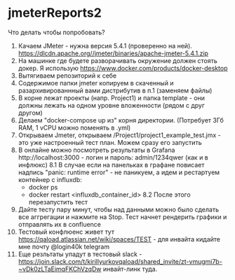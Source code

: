 # jmeterReports2
Что делать чтобы попробовать? 
1. Качаем JMeter - нужна версия 5.4.1 (проверенно на ней). https://dlcdn.apache.org//jmeter/binaries/apache-jmeter-5.4.1.zip
2. На машинке где будете разворачивать окружение должен стоять докер. Я использую https://www.docker.com/products/docker-desktop
3. Вытягиваем репозиторий к себе
4. Содержимое папки jmeter копируем в скаченный и разархивированнный вами дистрибутив в п.1 (заменяем файлы)
5. В корне лежат проекты (напр. Project1) и папка template - они должны лежать на одном уровне вложенности (рядом с друг другом)
6. Делаем "docker-compose up из" корня директории. (Потребует 3Гб RAM, 1 vCPU можно поменять в .yml)
7. Открываем Jmeter, открываем /Project1/project1_example_test.jmx - это уже настроенный тест план. Можем сразу его запустить
8. В онлайне можно посмотреть результаты в Grafana http://localhost:3000 - логин и пароль: admin/1234qwer (как и в инфлюкс)
  8.1 В случае если на панельках в графане повисает надпись "panic: runtime error" - не паникуем, а идем и рестартуем контейнер с influxdb:
      - docker ps
      - docker restart <influxdb_container_id>
  8.2 После этого перезапустить тест
10. Дайте тесту пару минут, чтобы над данными можно было сделать все аггрегации и нажмите на Stop. Тест начнет рендерить графики и отправлять их в confluence
11. Тестовый конфлюенс живет тут https://qaload.atlassian.net/wiki/spaces/TEST - для инвайта кидайте мне почту @login40k telegram
12. Еще резльтаты упадут в тестовый slack - https://join.slack.com/t/kirillyurkovqaload/shared_invite/zt-vmugmi7b-~vDk0zLTaEimqFKChVzqDw инвайт-линк туда.

